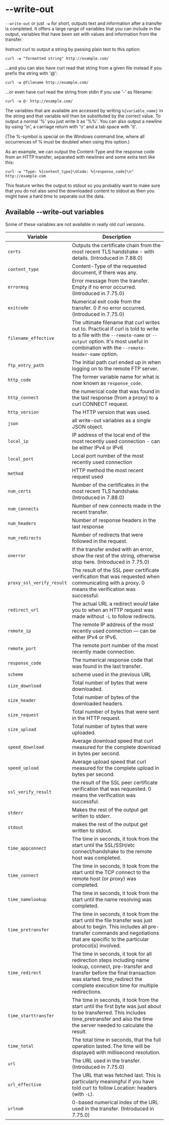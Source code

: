 # --write-out

`--write-out` or just `-w` for short, outputs text and information after a
transfer is completed. It offers a large range of variables that you can
include in the output, variables that have been set with values and
information from the transfer.

Instruct curl to output a string by passing plain text to this option:

    curl -w "formatted string" http://example.com/

…and you can also have curl read that string from a given file instead if
you prefix the string with '@':

    curl -w @filename http://example.com/

…or even have curl read the string from stdin if you use '-' as filename:

    curl -w @- http://example.com/

The variables that are available are accessed by writing `%{variable_name}` in
the string and that variable will then be substituted by the correct value. To
output a normal '%' you just write it as '%%'. You can also output a newline
by using '\n', a carriage return with '\r' and a tab space with '\t'.

(The %-symbol is special on the Windows command line, where all occurrences of
% must be doubled when using this option.)

As an example, we can output the Content-Type and the response code from an
HTTP transfer, separated with newlines and some extra text like this:

    curl -w "Type: %{content_type}\nCode: %{response_code}\n" http://example.com

This feature writes the output to stdout so you probably want to make sure
that you do not also send the downloaded content to stdout as then you might
have a hard time to separate out the data.

## Available --write-out variables

Some of these variables are not available in really old curl versions.

| Variable             | Description                                                                           |
|----------------------|---------------------------------------------------------------------------------------|
| `certs`              | Outputs the certificate chain from the most recent TLS handshake - with details. (Introduced in 7.88.0) |
| `content_type`       | Content-Type of the requested document, if there was any.                             |
| `errormsg`           | Error message from the transfer. Empty if no error occurred. (Introduced in 7.75.0)   |
| `exitcode`           | Numerical exit code from the transfer. 0 if no error occurred. (Introduced in 7.75.0) |
| `filename_effective` | The ultimate filename that curl writes out to. Practical if curl is told to write to a file with the `--remote-name` or `--output` option. It's most useful in combination with the `--remote-header-name` option.|
| `ftp_entry_path` | The initial path curl ended up in when logging on to the remote FTP server.                      |
| `http_code`     | The former variable name for what is now known as `response_code`.                               |
| `http_connect`   | the numerical code that was found in the last response (from a proxy) to a curl CONNECT request. |
| `http_version`   | The HTTP version that was used.                                                                  |
| `json`           | all write-out variables as a single JSON object.                                                 |
| `local_ip` | IP address of the local end of the most recently used connection - can be either IPv4 or IPv6 |
| `local_port` | Local port number of the most recently used connection |
| `method` | HTTP method the most recent request used | 
| `num_certs`    | Number of the certificates in the most recent TLS handshake. (Introduced in 7.88.0) |
| `num_connects` | Number of new connects made in the recent transfer. |
| `num_headers` | Number of response headers in the last response |
| `num_redirects` | Number of redirects that were followed in the request. |
| `onerror` | If the transfer ended with an error, show the rest of the string, otherwise stop here. (Introduced in 7.75.0) |
| `proxy_ssl_verify_result`| The result of the SSL peer certificate verification that was requested when communicating with a proxy. 0 means the verification was successful. |
| `redirect_url` | The actual URL a redirect *would* take you to when an HTTP request was made without `-L` to follow redirects. |
| `remote_ip` | The remote IP address of the most recently used connection — can be either IPv4 or IPv6. |
| `remote_port`| The remote port number of the most recently made connection. |
| `response_code` | The numerical response code that was found in the last transfer. |
| `scheme` | scheme used in the previous URL |
| `size_download` | Total number of bytes that were downloaded. |
| `size_header` | Total number of bytes of the downloaded headers. |
| `size_request` | Total number of bytes that were sent in the HTTP request.
| `size_upload` | Total number of bytes that were uploaded. |
| `speed_download` | Average download speed that curl measured for the complete download in bytes per second. |
| `speed_upload` | Average upload speed that curl measured for the complete upload in bytes per second.|
| `ssl_verify_result` | the result of the SSL peer certificate verification that was requested. 0 means the verification was successful.
| `stderr` | Makes the rest of the output get written to stderr.
| `stdout` | makes the rest of the output get written to stdout.
| `time_appconnect` | The time in seconds, it took from the start until the SSL/SSH/etc connect/handshake to the remote host was completed. |
| `time_connect`| The time in seconds, it took from the start until the TCP connect to the remote host (or proxy) was completed. |
| `time_namelookup` | The time in seconds, it took from the start until the name resolving was completed. | 
| `time_pretransfer` | The time in seconds, it took from the start   until the file transfer was just about to begin. This includes all pre-transfer commands and negotiations that are specific to the particular protocol(s) involved. |
| `time_redirect` | The time in seconds, it took for all redirection steps including name lookup, connect, pre-transfer and transfer before the final transaction was started. time_redirect the complete execution time for multiple redirections. |
| `time_starttransfer` | The time in seconds, it took from the start until the first byte was just about to be transferred. This includes time_pretransfer and also the time the server needed to calculate the result.|
| `time_total` | The total time in seconds, that the full operation lasted. The time will be displayed with millisecond resolution.|
| `url` | The URL used in the transfer. (Introduced in 7.75.0)|
| `url_effective` | The URL that was fetched last. This is particularly meaningful if you have told curl to follow Location: headers (with `-L`).
| `urlnum` | 0-based numerical index of the URL used in the transfer. (Introduced in 7.75.0)
